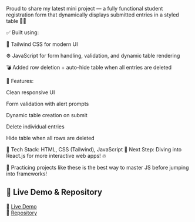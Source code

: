 Proud to share my latest mini project — a fully functional student registration form that dynamically displays submitted entries in a styled table 📝✅

✅ Built using:

🎨 Tailwind CSS for modern UI

⚙ JavaScript for form handling, validation, and dynamic table rendering

💣 Added row deletion + auto-hide table when all entries are deleted

📌 Features:

Clean responsive UI

Form validation with alert prompts

Dynamic table creation on submit

Delete individual entries

Hide table when all rows are deleted

📂 Tech Stack: HTML, CSS (Tailwind), JavaScript
🚀 Next Step: Diving into React.js for more interactive web apps! 🔥

🧠 Practicing projects like these is the best way to master JS before jumping into frameworks!



## 📂 Live Demo & Repository
🔗 [Live Demo](https://adithiyansekar.github.io/S-forms/)  
📁 [Repository](https://github.com/Adithiyansekar/S-forms)
